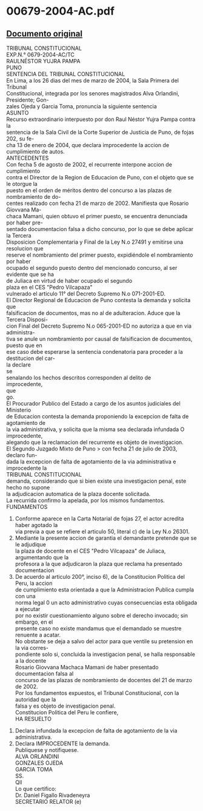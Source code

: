 
00679-2004-AC.pdf
=================
  
[Documento original](https://tc.gob.pe/jurisprudencia/2004/00679-2004-AC.pdf)  
---  
TRIBUNAL CONSTITUCIONAL  
EXP.N.° 0679-2004-AC/TC  
RAULNÉSTOR YUJRA PAMPA  
PUNO  
SENTENCIA DEL TRIBUNAL CONSTITUCIONAL  
En Lima, a los 26 dias del mes de marzo de 2004, la Sala Primera del Tribunal  
Constitucional, integrada por los senores magistrados Alva Orlandini, Presidente; Gon-  
zales Ojeda y Garcia Toma, pronuncia la siguiente sentencia  
ASUNTO  
Recurso extraordinario interpuesto por don Raul Néstor Yujra Pampa contra la  
sentencia de la Sala Civil de la Corte Superior de Justicia de Puno, de fojas 202, su fe-  
cha 13 de enero de 2004, que declara improcedente la accion de cumplimiento de autos.  
ANTECEDENTES  
Con fecha 5 de agosto de 2002, el recurrente interpone accion de cumplimiento  
contra el Director de la Region de Educacion de Puno, con el objeto que se le otorgue la  
puesto en el orden de méritos dentro del concurso a las plazas de nombramiento de do-  
centes realizado con fecha 21 de marzo de 2002. Manifiesta que Rosario Giovvana Ma-  
chaca Mamani, quien obtuvo el primer puesto, se encuentra denunciada por haber pre-  
sentado documentacion falsa a dicho concurso, por lo que se debe aplicar la Tercera  
Disposicion Complementaria y Final de la Ley N.o 27491 y emitirse una resolucion que  
reserve el nombramiento del primer puesto, expidiéndole el nombramiento por haber  
ocupado el segundo puesto dentro del mencionado concurso, al ser evidente que se ha  
de Juliaca en virtud de haber ocupado el segundo  
plaza en el CES "Pedro Vilcapaza"  
vulnerado el articulo 11° del Decreto Supremo N.o 071-2001-ED.  
El Director Regional de Educacion de Puno contesta la demanda y solicita que  
falsificacion de documentos, mas no al de adulteracion. Aduce que la Tercera Disposi-  
cion Final del Decreto Supremo N.o 065-2001-ED no autoriza a que en via administra-  
tiva se anule un nombramiento por causal de falsificacion de documentos, puesto que en  
ese caso debe esperarse la sentencia condenatoria para proceder a la destitucion del car-  
la declare  
se  
senalando los hechos descritos corresponden al delito de  
improcedente,  
que  
go.  
El Procurador Publico del Estado a cargo de los asuntos judiciales del Ministerio  
de Educacion contesta la demanda proponiendo la excepcion de falta de agotamiento de  
la via administrativa, y solicita que la misma sea declarada infundada O improcedente,  
alegando que la reclamacion del recurrente es objeto de investigacion.  
El Segundo Juzgado Mixto de Puno > con fecha 21 de julio de 2003, declaro fun-  
dada la excepcion de falta de agotamiento de la via administrativa e improcedente la  
TRIBUNAL CONSTITUCIONAL  
demanda, considerando que si bien existe una investigacion penal, este hecho no supone  
la adjudicacion automatica de la plaza docente solicitada.  
La recurrida confirmo la apelada, por los mismos fundamentos.  
FUNDAMENTOS  
1) Conforme aparece en la Carta Notarial de fojas 27, el actor acredita haber agotado la  
via previa a que se refiere el articulo 50, literal c) de la Ley N.o 26301.  
2) Mediante la presente accion de garantia el demandante pretende que se le adjudique  
la plaza de docente en el CES "Pedro Vilcapaza" de Juliaca, argumentando que la  
profesora a la que adjudicaron la plaza que reclama ha presentado documentacion  
3) De acuerdo al articulo 200°, inciso 6), de la Constitucion Politica del Peru, la accion  
de cumplimiento esta orientada a que la Administracion Publica cumpla con una  
norma legal 0 un acto administrativo cuyas consecuencias esta obligada a ejecutar  
por no existir cuestionamiento alguno sobre el derecho invocado; sin embargo, en el  
presente caso no existe mandamus que el demandado se muestre renuente a acatar.  
No obstante se deja a salvo del actor para que ventile su pretension en la via corres-  
pondiente solo si, concluida la investigacion penal, se halla responsable a la docente  
Rosario Giovvana Machaca Mamani de haber presentado documentacion falsa al  
concurso de las plazas de nombramiento de docentes del 21 de marzo de 2002.  
Por los fundamentos expuestos, el Tribunal Constitucional, con la autoridad que la  
falsa y es objeto de investigacion penal.  
Constitucion Politica del Peru le confiere,  
HA RESUELTO  
1. Declara infundada la excepcion de falta de agotamiento de la via administrativa.  
2. Declara IMPROCEDENTE la demanda.  
Publiquese y notifiquese.  
ALVA ORLANDINI  
GONZALES OJEDA  
GARCIA TOMA  
SS.  
Qll  
Lo que certifico:  
Dr. Daniel Figallo Rivadeneyra  
SECRETARIO RELATOR (e)
